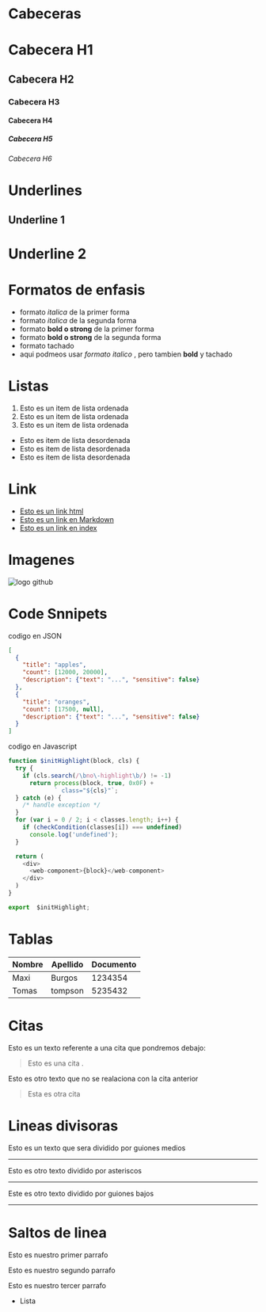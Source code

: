 # Cabeceras 

# Cabecera H1
## Cabecera H2
### Cabecera H3
#### Cabecera H4 
##### Cabecera H5    
###### Cabecera H6

# Underlines 

Underline 1 
-----------
Underline 2 
======


# Formatos de enfasis 
- formato  *italica* de la primer forma 
- formato  _italica_ de la segunda forma
- formato **bold o strong** de la primer forma 
- formato __bold o strong__ de la segunda  forma 
- formato tachado
-  aqui podmeos usar *formato italico* , pero tambien **bold** y tachado 

# Listas 
1. Esto es un item de lista ordenada
2. Esto es un item de lista ordenada
3. Esto es un item de lista ordenada
- Esto es item de lista desordenada 
- Esto es item de lista desordenada 
- Esto es item de lista desordenada 

# Link
- <a href="http://www.google.com">Esto es un link html</a>
- [Esto es un link en Markdown](http://www.google.com)
- [Esto es un link en index](index.html)

# Imagenes
![logo github](https://image.flaticon.com/icons/png/512/25/25231.png)

# Code Snnipets 

codigo en JSON
```JSON
[
  {
    "title": "apples",
    "count": [12000, 20000],
    "description": {"text": "...", "sensitive": false}
  },
  {
    "title": "oranges",
    "count": [17500, null],
    "description": {"text": "...", "sensitive": false}
  }
]
```
codigo en Javascript

```Javascript
function $initHighlight(block, cls) {
  try {
    if (cls.search(/\bno\-highlight\b/) != -1)
      return process(block, true, 0x0F) +
             ` class="${cls}"`;
  } catch (e) {
    /* handle exception */
  }
  for (var i = 0 / 2; i < classes.length; i++) {
    if (checkCondition(classes[i]) === undefined)
      console.log('undefined');
  }

  return (
    <div>
      <web-component>{block}</web-component>
    </div>
  )
}

export  $initHighlight;
```
# Tablas 
| Nombre | Apellido | Documento |
| ------ | -------- | --------- |
| Maxi   | Burgos   |  1234354  |
| Tomas  |  tompson |   5235432 |

# Citas
Esto es un texto referente a una cita que pondremos debajo:
> Esto es una cita .

Esto es otro texto que no se realaciona con la cita anterior 
> Esta es otra cita 

# Lineas divisoras 

Esto es un texto que sera dividido por guiones medios 

---
Esto es otro texto dividido por asteriscos


***

Este es otro texto dividido por guiones bajos

___

# Saltos de linea 
Esto es nuestro primer parrafo 

Esto es nuestro segundo  parrafo 

Esto es nuestro tercer   parrafo 
- Lista 






